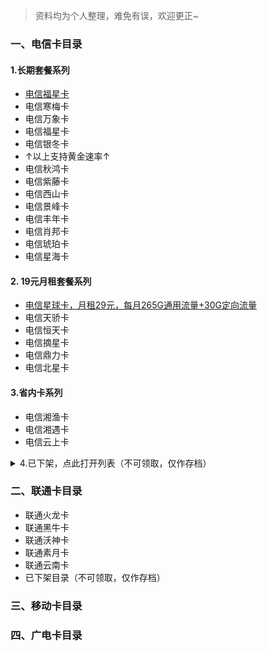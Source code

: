 > 资料均为个人整理，难免有误，欢迎更正~
### 一、电信卡目录

#### 1.长期套餐系列
- [电信福星卡](./README.md)
- 电信寒梅卡
- 电信万象卡
- 电信福星卡
- 电信银冬卡
- ↑以上支持黄金速率↑
- 电信秋鸿卡
- 电信紫藤卡
- 电信西山卡
- 电信景峰卡
- 电信丰年卡
- 电信肖邦卡
- 电信琥珀卡
- 电信星海卡

#### 2. 19元月租套餐系列
- [电信星球卡，月租29元，每月265G通用流量+30G定向流量](./卡品大全/一、电信卡目录/2.19元月租套餐系列/电信星球卡/README.md)
- 电信天骄卡
- 电信恒天卡
- 电信摘星卡
- 电信鼎力卡
- 电信北星卡

#### 3.省内卡系列
- 电信湘渔卡
- 电信湘遇卡
- 电信云上卡

<details>
  
<summary>4.已下架，点此打开列表（不可领取，仅作存档）</summary>

  
  电信征途卡（已下架）
  
  电信辣椒卡（已下架）
  
  电信黎明卡（已下架）
  
</details>


### 二、联通卡目录
- 联通火龙卡
- 联通黑牛卡
- 联通沃神卡
- 联通素月卡
- 联通云南卡
- 已下架目录（不可领取，仅作存档）

### 三、移动卡目录

### 四、广电卡目录
